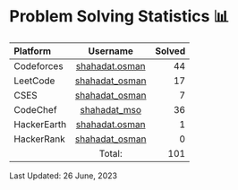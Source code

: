 # Problem Solving Statistics 📊 

| Platform | Username | Solved |
| :--- | :---: | -----------: |
| Codeforces | [shahadat.osman](https://codeforces.com/profile/shahadat.osman) | 44 |
| LeetCode | [shahadat_osman](https://leetcode.com/shahadat_osman) | 17 |
| CSES | [shahadat_osman](https://cses.fi/user/135904) | 7 |
| CodeChef | [shahadat_mso](https://www.codechef.com/users/shahadat_mso) | 36 |
| HackerEarth | [shahadat.osman](https://www.hackerearth.com/@shahadat.osman) | 1 |
| HackerRank | [shahadat_osman](https://www.hackerrank.com/shahadat_osman) | 0 |
|  | Total: | 101 |

Last Updated: 26 June, 2023
